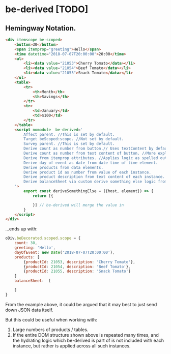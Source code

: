# be-derived [TODO]

## Hemingway Notation.

```html
<div itemscope be-scoped>
    <button>30</button>
    <span itemprop="greeting">Hello</span>
    <time datetime="2018-07-07T20:00:00">20:00</time>
    <ul>
        <li><data value="21053">Cherry Tomato</data></li>
        <li><data value="21054">Beef Tomato</data></li>
        <li><data value="21055">Snack Tomato</data></li>
    </ul>
    <table>
        <tr>
            <th>Month</th>
            <th>Savings</th>
        </tr>
        <tr>
            <td>January</td>
            <td>$100</td>
        </tr>
    </table>
    <script nomodule  be-derived='
        Affect parent. //This is set by default.
        Target beScoped:scope. //Not set by default.
        Survey parent. //This is set by default.
        Derive count as number from button.// Uses textContent by default, unless hyper link, in which case it uses href, or input, in which case it uses value.
        Derive count as number from text content of button. //More explicit.
        Derive from itemprop attributes. //Applies logic as spelled out by MDN.
        Derive day of event as date from date time of time element. 
        Derive products from data elements.
        Derive product id as number from value of each instance.
        Derive product description from text content of each instance.
        Derive balanceSheet via custom derive something else logic from table element.
    '>
        export const deriveSomethingElse = ({host, element}) => {
            return [{

            }] // be-derived will merge the value in
        }
    </script>
</div>
```

...ends up with: 

```JavaScript
oDiv.beDecorated.scoped.scope = {
    count: 30,
    greeting: 'Hello',
    dayOfEvent: new Date('2018-07-07T20:00:00'),
    products: [
        {productId: 21053, description: 'Cherry Tomato'},
        {productId: 21054, description: 'Beef Tomato'},
        {productId: 21055, description: 'Snack Tomato'}
    ]
    balanceSheet:  [

    ]
}
```

From the example above, it could be argued that it may best to just send down JSON data itself.  

But this could be useful when working with:

1.  Large numbers of products / tables.
2.  If the entire DOM structure shown above is repeated many times, and the hydrating logic which be-derived is part of is not included with each instance, but rather is applied across all such instances.